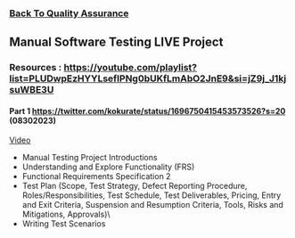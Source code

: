 ### [Back To Quality Assurance](https://github.com/kokurate/learning-journey/blob/main/Quality%20Assurance.md)


## Manual Software Testing LIVE Project
### Resources : https://youtube.com/playlist?list=PLUDwpEzHYYLseflPNg0bUKfLmAbO2JnE9&si=jZ9j_J1kjsuWBE3U
#### Part 1 https://twitter.com/kokurate/status/1696750415453573526?s=20 (08302023) 
[Video](https://youtu.be/vv2PskqvGRA?si=hDfGGVy17jusE2uO)
- Manual Testing Project Introductions
- Understanding and Explore Functionality (FRS)
- Functional Requirements Specification 2
- Test Plan (Scope, Test Strategy, Defect Reporting Procedure, Roles/Responsibilities, Test Schedule, Test Deliverables, Pricing, Entry and Exit Criteria, Suspension and Resumption Criteria, Tools, Risks and Mitigations, Approvals)\
- Writing Test Scenarios
